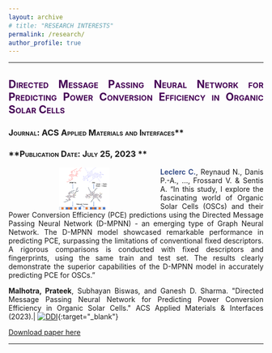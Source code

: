```yaml
---
layout: archive
# title: "RESEARCH INTERESTS"
permalink: /research/
author_profile: true
---
```

<style> .aligncenter {text-align: center;} </style>
<style> body {text-align: justify} </style> <!-- Justify text. -->


------

## <span style="font-variant:small-caps;"><span style="color:#440154">**Directed Message Passing Neural Network for Predicting Power Conversion Efficiency in Organic Solar Cells**</span></span>
### <span style="font-variant:small-caps;">Journal: ACS Applied Materials and Interfaces**</span>
### <span style="font-variant:small-caps;">**Publication Date: July 25, 2023 **</span>

<img src="/images/DMPNN.png"
    width="100"
    hspace="100"
    align="left"> <span style="color:#3B528B">**Leclerc C.**</span>, Reynaud N., Danis P.-A., ..., Frossard V. & Sentis A. “In this study, I explore the fascinating world of Organic Solar Cells (OSCs) and their Power Conversion Efficiency (PCE) predictions using the Directed Message Passing Neural Network (D-MPNN) - an emerging type of Graph Neural Network. The D-MPNN model showcased remarkable performance in predicting PCE, surpassing the limitations of conventional fixed descriptors. A rigorous comparisons is conducted with fixed descriptors and fingerprints, using the same train and test set. The results clearly demonstrate the superior capabilities of the D-MPNN model in accurately predicting PCE for OSCs.”    
    
**Malhotra, Prateek**, Subhayan Biswas, and Ganesh D. Sharma. "Directed Message Passing Neural Network for Predicting Power Conversion Efficiency in Organic Solar Cells." ACS Applied Materials & Interfaces (2023).$|$
[![DDI](https://img.shields.io/badge/DOI-10.1021/acsami.3c08068-21908C.svg)](https://doi.org/10.1021/acsami.3c08068){:target="_blank"}

[Download paper here](https://github.com/prateek-malhotra/prateek-malhotra.github.io/blob/master/files/Paper%202.pdf)

------